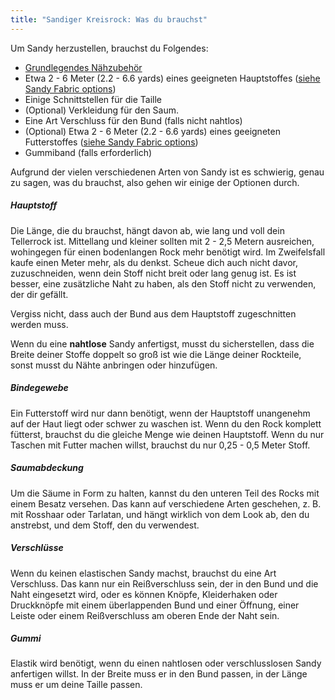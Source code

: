 ```yaml
---
title: "Sandiger Kreisrock: Was du brauchst"
---
```


Um Sandy herzustellen, brauchst du Folgendes:

- [Grundlegendes Nähzubehör](/docs/sewing/basic-sewing-supplies)
- Etwa 2 - 6 Meter (2.2 - 6.6 yards) eines geeigneten Hauptstoffes ([siehe Sandy Fabric options](/docs/patterns/sandy/fabric))
- Einige Schnittstellen für die Taille
- (Optional) Verkleidung für den Saum.
- Eine Art Verschluss für den Bund (falls nicht nahtlos)
- (Optional) Etwa 2 - 6 Meter (2.2 - 6.6 yards) eines geeigneten Futterstoffes ([siehe Sandy Fabric options](/docs/patterns/sandy/fabric))
- Gummiband (falls erforderlich)

Aufgrund der vielen verschiedenen Arten von Sandy ist es schwierig, genau zu sagen, was du brauchst, also gehen wir einige der Optionen durch.

##### Hauptstoff

Die Länge, die du brauchst, hängt davon ab, wie lang und voll dein Tellerrock ist. Mittellang und kleiner sollten mit 2 - 2,5 Metern ausreichen, wohingegen für einen bodenlangen Rock mehr benötigt wird. Im Zweifelsfall kaufe einen Meter mehr, als du denkst. Scheue dich auch nicht davor, zuzuschneiden, wenn dein Stoff nicht breit oder lang genug ist. Es ist besser, eine zusätzliche Naht zu haben, als den Stoff nicht zu verwenden, der dir gefällt.

<Note>

Vergiss nicht, dass auch der Bund aus dem Hauptstoff zugeschnitten werden muss.

</Note>

<Warning>  

Wenn du eine **nahtlose** Sandy anfertigst, musst du sicherstellen, dass die Breite deiner Stoffe doppelt so groß ist wie die Länge deiner Rockteile, sonst musst du Nähte anbringen oder hinzufügen.

</Warning>

##### Bindegewebe

Ein Futterstoff wird nur dann benötigt, wenn der Hauptstoff unangenehm auf der Haut liegt oder schwer zu waschen ist. Wenn du den Rock komplett fütterst, brauchst du die gleiche Menge wie deinen Hauptstoff. Wenn du nur Taschen mit Futter machen willst, brauchst du nur 0,25 - 0,5 Meter Stoff.

##### Saumabdeckung

Um die Säume in Form zu halten, kannst du den unteren Teil des Rocks mit einem Besatz versehen. Das kann auf verschiedene Arten geschehen, z. B. mit Rosshaar oder Tarlatan, und hängt wirklich von dem Look ab, den du anstrebst, und dem Stoff, den du verwendest.

##### Verschlüsse

Wenn du keinen elastischen Sandy machst, brauchst du eine Art Verschluss. Das kann nur ein Reißverschluss sein, der in den Bund und die Naht eingesetzt wird, oder es können Knöpfe, Kleiderhaken oder Druckknöpfe mit einem überlappenden Bund und einer Öffnung, einer Leiste oder einem Reißverschluss am oberen Ende der Naht sein.

##### Gummi

Elastik wird benötigt, wenn du einen nahtlosen oder verschlusslosen Sandy anfertigen willst. In der Breite muss er in den Bund passen, in der Länge muss er um deine Taille passen.
